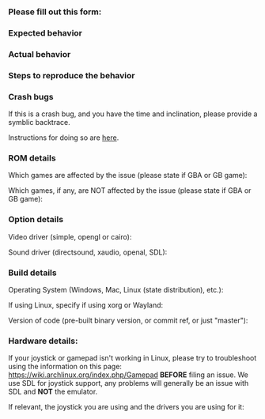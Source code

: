 ### Please fill out this form:

### Expected behavior

### Actual behavior

### Steps to reproduce the behavior

### Crash bugs

If this is a crash bug, and you have the time and inclination, please provide a
symblic backtrace.

Instructions for doing so are
[here](https://github.com/visualboyadvance-m/visualboyadvance-m/blob/master/README.md#reporting-crash-bugs).

### ROM details

Which games are affected by the issue (please state if GBA or GB game):

Which games, if any, are NOT affected by the issue (please state if GBA or GB game):

### Option details

Video driver (simple, opengl or cairo):

Sound driver (directsound, xaudio, openal, SDL):

### Build details

Operating System (Windows, Mac, Linux (state distribution), etc.):

If using Linux, specify if using xorg or Wayland:

Version of code (pre-built binary version, or commit ref, or just "master"):

### Hardware details:

If your joystick or gamepad isn't working in Linux, please try to troubleshoot
using the information on this page:
https://wiki.archlinux.org/index.php/Gamepad **BEFORE** filing an issue. We use
SDL for joystick support, any problems will generally be an issue with SDL and
**NOT** the emulator.

If relevant, the joystick you are using and the drivers you are using for it:

